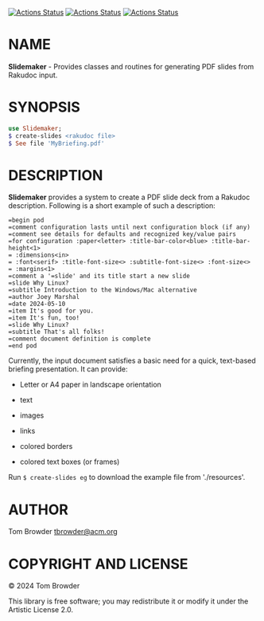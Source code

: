 [![Actions Status](https://github.com/tbrowder/Slidemaker/actions/workflows/linux.yml/badge.svg)](https://github.com/tbrowder/Slidemaker/actions) [![Actions Status](https://github.com/tbrowder/Slidemaker/actions/workflows/macos.yml/badge.svg)](https://github.com/tbrowder/Slidemaker/actions) [![Actions Status](https://github.com/tbrowder/Slidemaker/actions/workflows/windows.yml/badge.svg)](https://github.com/tbrowder/Slidemaker/actions)

NAME
====

**Slidemaker** - Provides classes and routines for generating PDF slides from Rakudoc input.

SYNOPSIS
========

```raku
use Slidemaker;
$ create-slides <rakudoc file>
$ See file 'MyBriefing.pdf'
```

DESCRIPTION
===========

**Slidemaker** provides a system to create a PDF slide deck from a Rakudoc description. Following is a short example of such a description:

    =begin pod
    =comment configuration lasts until next configuration block (if any)
    =comment see details for defaults and recognized key/value pairs
    =for configuration :paper<letter> :title-bar-color<blue> :title-bar-height<1>
    = :dimensions<in>
    = :font<serif> :title-font-size<> :subtitle-font-size<> :font-size<>
    = :margins<1> 
    =comment a '=slide' and its title start a new slide
    =slide Why Linux?
    =subtitle Introduction to the Windows/Mac alternative
    =author Joey Marshal
    =date 2024-05-10
    =item It's good for you.
    =item It's fun, too!
    =slide Why Linux?
    =subtitle That's all folks!
    =comment document definition is complete
    =end pod

Currently, the input document satisfies a basic need for a quick, text-based briefing presentation. It can provide:

  * Letter or A4 paper in landscape orientation

  * text

  * images

  * links

  * colored borders

  * colored text boxes (or frames)

Run `$ create-slides eg` to download the example file from './resources'.

AUTHOR
======

Tom Browder <tbrowder@acm.org>

COPYRIGHT AND LICENSE
=====================

© 2024 Tom Browder

This library is free software; you may redistribute it or modify it under the Artistic License 2.0.

